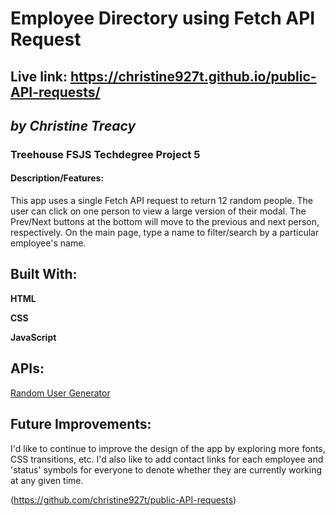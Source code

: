 # **Employee Directory using Fetch API Request**
## Live link: https://christine927t.github.io/public-API-requests/
## *by Christine Treacy*
### Treehouse FSJS Techdegree Project 5

#### Description/Features: 
This app uses a single Fetch API request to return 12 random people. The user can click on one person to view a large version of their modal. The Prev/Next buttons at the bottom will move to the previous and next person, respectively. 
On the main page, type a name to filter/search by a particular employee's name.

## Built With:
**HTML**

**CSS**

**JavaScript**

## APIs:
[Random User Generator](https://randomuser.me/api/?results=12&nat=us) 

## Future Improvements:
I'd like to continue to improve the design of the app by exploring more fonts, CSS transitions, etc. I'd also like to add contact links for each employee and 'status' symbols for everyone to denote whether they are currently working at any given time.

(https://github.com/christine927t/public-API-requests)
